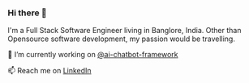 ### Hi there 👋

I'm a Full Stack Software Engineer living in Banglore, India. Other than Opensource software development, my passion would be travelling.

🔭 I’m currently working on [@ai-chatbot-framework](https://github.com/alfredfrancis/ai-chatbot-framework)

📫 Reach me on [LinkedIn](https://www.linkedin.com/in/alfredfrancis/)
